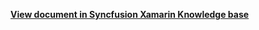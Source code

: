 **[View document in Syncfusion Xamarin Knowledge base](https://www.syncfusion.com/kb/12483/how-to-use-a-notch-area-for-xamarin-forms-listview-sflistview)**
